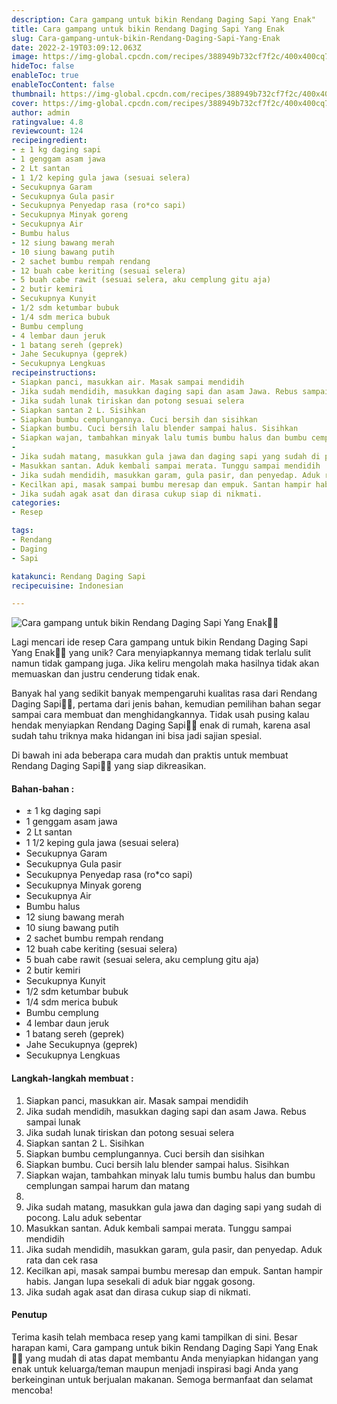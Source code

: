 ```yaml
---
description: Cara gampang untuk bikin Rendang Daging Sapi Yang Enak"
title: Cara gampang untuk bikin Rendang Daging Sapi Yang Enak
slug: Cara-gampang-untuk-bikin-Rendang-Daging-Sapi-Yang-Enak
date: 2022-2-19T03:09:12.063Z
image: https://img-global.cpcdn.com/recipes/388949b732cf7f2c/400x400cq70/photo.jpg
hideToc: false
enableToc: true
enableTocContent: false
thumbnail: https://img-global.cpcdn.com/recipes/388949b732cf7f2c/400x400cq70/photo.jpg
cover: https://img-global.cpcdn.com/recipes/388949b732cf7f2c/400x400cq70/photo.jpg
author: admin
ratingvalue: 4.8
reviewcount: 124
recipeingredient:
- ± 1 kg daging sapi
- 1 genggam asam jawa
- 2 Lt santan
- 1 1/2 keping gula jawa (sesuai selera)
- Secukupnya Garam
- Secukupnya Gula pasir
- Secukupnya Penyedap rasa (ro*co sapi)
- Secukupnya Minyak goreng
- Secukupnya Air
- Bumbu halus
- 12 siung bawang merah
- 10 siung bawang putih
- 2 sachet bumbu rempah rendang
- 12 buah cabe keriting (sesuai selera)
- 5 buah cabe rawit (sesuai selera, aku cemplung gitu aja)
- 2 butir kemiri
- Secukupnya Kunyit
- 1/2 sdm ketumbar bubuk
- 1/4 sdm merica bubuk
- Bumbu cemplung
- 4 lembar daun jeruk
- 1 batang sereh (geprek)
- Jahe Secukupnya (geprek)
- Secukupnya Lengkuas
recipeinstructions:
- Siapkan panci, masukkan air. Masak sampai mendidih
- Jika sudah mendidih, masukkan daging sapi dan asam Jawa. Rebus sampai lunak
- Jika sudah lunak tiriskan dan potong sesuai selera
- Siapkan santan 2 L. Sisihkan
- Siapkan bumbu cemplungannya. Cuci bersih dan sisihkan
- Siapkan bumbu. Cuci bersih lalu blender sampai halus. Sisihkan
- Siapkan wajan, tambahkan minyak lalu tumis bumbu halus dan bumbu cemplungan sampai harum dan matang
- 
- Jika sudah matang, masukkan gula jawa dan daging sapi yang sudah di pocong. Lalu aduk sebentar
- Masukkan santan. Aduk kembali sampai merata. Tunggu sampai mendidih
- Jika sudah mendidih, masukkan garam, gula pasir, dan penyedap. Aduk rata dan cek rasa
- Kecilkan api, masak sampai bumbu meresap dan empuk. Santan hampir habis. Jangan lupa sesekali di aduk biar nggak gosong.
- Jika sudah agak asat dan dirasa cukup siap di nikmati.
categories:
- Resep

tags:
- Rendang
- Daging
- Sapi

katakunci: Rendang Daging Sapi
recipecuisine: Indonesian

---
```


![Cara gampang untuk bikin Rendang Daging Sapi Yang Enak👩‍🍳](https://img-global.cpcdn.com/recipes/388949b732cf7f2c/400x400cq70/photo.jpg)

Lagi mencari ide resep Cara gampang untuk bikin Rendang Daging Sapi Yang Enak👩‍🍳 yang unik? Cara menyiapkannya memang tidak terlalu sulit namun tidak gampang juga. Jika keliru mengolah maka hasilnya tidak akan memuaskan dan justru cenderung tidak enak.

Banyak hal yang sedikit banyak mempengaruhi kualitas rasa dari Rendang Daging Sapi👩‍🍳, pertama dari jenis bahan, kemudian pemilihan bahan segar sampai cara membuat dan menghidangkannya. Tidak usah pusing kalau hendak menyiapkan Rendang Daging Sapi👩‍🍳 enak di rumah, karena asal sudah tahu triknya maka hidangan ini bisa jadi sajian spesial.

Di bawah ini ada beberapa cara mudah dan praktis untuk membuat Rendang Daging Sapi👩‍🍳 yang siap dikreasikan.

<!--inarticleads1-->

#### Bahan-bahan :

- ± 1 kg daging sapi
- 1 genggam asam jawa
- 2 Lt santan
- 1 1/2 keping gula jawa (sesuai selera)
- Secukupnya Garam
- Secukupnya Gula pasir
- Secukupnya Penyedap rasa (ro*co sapi)
- Secukupnya Minyak goreng
- Secukupnya Air
- Bumbu halus
- 12 siung bawang merah
- 10 siung bawang putih
- 2 sachet bumbu rempah rendang
- 12 buah cabe keriting (sesuai selera)
- 5 buah cabe rawit (sesuai selera, aku cemplung gitu aja)
- 2 butir kemiri
- Secukupnya Kunyit
- 1/2 sdm ketumbar bubuk
- 1/4 sdm merica bubuk
- Bumbu cemplung
- 4 lembar daun jeruk
- 1 batang sereh (geprek)
- Jahe Secukupnya (geprek)
- Secukupnya Lengkuas

<!--inarticleads2-->

#### Langkah-langkah membuat :

1. Siapkan panci, masukkan air. Masak sampai mendidih
1. Jika sudah mendidih, masukkan daging sapi dan asam Jawa. Rebus sampai lunak
1. Jika sudah lunak tiriskan dan potong sesuai selera
1. Siapkan santan 2 L. Sisihkan
1. Siapkan bumbu cemplungannya. Cuci bersih dan sisihkan
1. Siapkan bumbu. Cuci bersih lalu blender sampai halus. Sisihkan
1. Siapkan wajan, tambahkan minyak lalu tumis bumbu halus dan bumbu cemplungan sampai harum dan matang
1. 
1. Jika sudah matang, masukkan gula jawa dan daging sapi yang sudah di pocong. Lalu aduk sebentar
1. Masukkan santan. Aduk kembali sampai merata. Tunggu sampai mendidih
1. Jika sudah mendidih, masukkan garam, gula pasir, dan penyedap. Aduk rata dan cek rasa
1. Kecilkan api, masak sampai bumbu meresap dan empuk. Santan hampir habis. Jangan lupa sesekali di aduk biar nggak gosong.
1. Jika sudah agak asat dan dirasa cukup siap di nikmati.

#### Penutup

Terima kasih telah membaca resep yang kami tampilkan di sini. Besar harapan kami, Cara gampang untuk bikin Rendang Daging Sapi Yang Enak👩‍🍳 yang mudah di atas dapat membantu Anda menyiapkan hidangan yang enak untuk keluarga/teman maupun menjadi inspirasi bagi Anda yang berkeinginan untuk berjualan makanan. Semoga bermanfaat dan selamat mencoba!